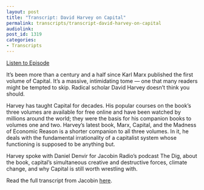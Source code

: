 ```yaml
---
layout: post
title: "Transcript: David Harvey on Capital"
permalink: transcripts/transcript-david-harvey-on-capital
audiolink: 
post_id: 1319
categories: 
- Transcripts
---
```


[Listen to Episode](https://www.thedigradio.com/podcast/david-harvey-on-capital/)

It’s been more than a century and a half since Karl Marx published the first volume of Capital. It’s a massive, intimidating tome — one that many readers might be tempted to skip. Radical scholar David Harvey doesn’t think you should.

Harvey has taught Capital for decades. His popular courses on the book’s three volumes are available for free online and have been watched by millions around the world; they were the basis for his companion books to volumes one and two. Harvey’s latest book, Marx, Capital, and the Madness of Economic Reason is a shorter companion to all three volumes. In it, he deals with the fundamental irrationality of a capitalist system whose functioning is supposed to be anything but.

Harvey spoke with Daniel Denvir for Jacobin Radio’s podcast The Dig, about the book, capital’s simultaneous creative and destructive forces, climate change, and why Capital is still worth wrestling with.

Read the full transcript from Jacobin 
[here](https://www.jacobinmag.com/2018/07/karl-marx-capital-david-harvey).